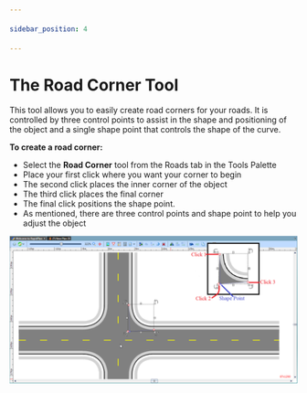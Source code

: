```yaml
---

sidebar_position: 4

---
```

# The Road Corner Tool

This tool allows you to easily create road corners for your roads. It is controlled by three control points to assist in the shape and positioning of the object and a single shape point that controls the shape of the curve.

**To create a road corner:**

- Select the **Road Corner** tool from the Roads tab in the Tools Palette
- Place your first click where you want your corner to begin
- The second click places the inner corner of the object
- The third click places the final corner
- The final click positions the shape point.
- As mentioned, there are three control points and shape point to help you adjust the object

![The_Road_Corner_Tool](./assets/The_Road_Corner_Tool.png)
